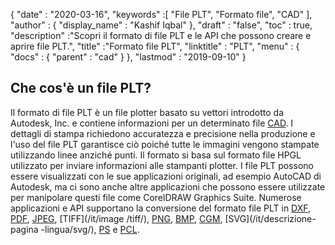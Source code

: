 {
  "date" : "2020-03-16",
  "keywords" :[ "File PLT", "Formato file", "CAD" ],
  "author" : {
    "display_name" : "Kashif Iqbal"
},
  "draft" : "false",
  "toc" : true,
  "description" :"Scopri il formato di file PLT e le API che possono creare e aprire file PLT.",
  "title" :"Formato file PLT",
  "linktitle" : "PLT",
  "menu" : {
    "docs" : {
      "parent" : "cad"
}
},
  "lastmod" : "2019-09-10"
}

## Che cos'è un file PLT?

Il formato di file PLT è un file plotter basato su vettori introdotto da Autodesk, Inc. e contiene informazioni per un determinato file [CAD](/it/cad/). I dettagli di stampa richiedono accuratezza e precisione nella produzione e l'uso del file PLT garantisce ciò poiché tutte le immagini vengono stampate utilizzando linee anziché punti. Il formato si basa sul formato file HPGL utilizzato per inviare informazioni alle stampanti plotter. I file PLT possono essere visualizzati con le sue applicazioni originali, ad esempio AutoCAD di Autodesk, ma ci sono anche altre applicazioni che possono essere utilizzate per manipolare questi file come CorelDRAW Graphics Suite. Numerose applicazioni e API supportano la conversione del formato file PLT in [DXF](/it/cad/dxf/), [PDF](/it/pdf/), [JPEG](/it/image/jpeg/), [TIFF](/it/image /tiff/), [PNG](/it/image/png/), [BMP](/it/image/bmp/), [CGM](/it/page-description-language/pcl/), [SVG](/it/descrizione-pagina -lingua/svg/), [PS](/it/page-description-language/ps/) e [PCL](/it/page-description-language/pcl/).


